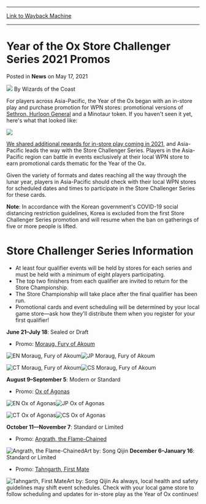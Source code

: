 
---
[Link to Wayback Machine](https://web.archive.org/web/20210517192124/https://magic.wizards.com/en/articles/archive/news/year-ox-store-challenger-series-2021-promos-2021-05-17)

[_metadata_:author]:- "Wizards of the Coast"
[_metadata_:description]:- "More promotional cards for in-store play are coming to stores across Asia-Pacific this year."
[_metadata_:generator]:- "Drupal 7 (http://drupal.org)"
[_metadata_:node]:- "1541941"
[_metadata_:publish_date]:- "2021-05-17"
[_metadata_:source]:- "div-main-content"
[_metadata_:title]:- "Year of the Ox Store Challenger Series 2021 Promos"
[_metadata_:wayback_capture_timestamp]:- "2021-05-17 19:21:24"
[_metadata_:wayback_raw_url]:- "https://web.archive.org/web/20210517192124id_/https://magic.wizards.com/en/articles/archive/news/year-ox-store-challenger-series-2021-promos-2021-05-17"
[_metadata_:wayback_url]:- "https://magic.wizards.com/en/articles/archive/news/year-ox-store-challenger-series-2021-promos-2021-05-17"
---


Year of the Ox Store Challenger Series 2021 Promos
==================================================



 Posted in **News**
 on May 17, 2021 






![](https://media.magic.wizards.com/styles/auth_small/public/images/person/wizards_author.jpg)
By Wizards of the Coast











For players across Asia-Pacific, the Year of the Ox began with an in-store play and purchase promotion for WPN stores: promotional versions of [Sethron, Hurloon General](http://gatherer.wizards.com/Pages/Card/Details.aspx?name=Sethron%2C+Hurloon+General) and a Minotaur token. If you haven't seen it yet, here's what that looked like:


![](https://media.wizards.com/2021/wpn/w3/ntq6mvevpk.jpg)


[We shared additional rewards for in-store play coming in 2021](https://magic.wizards.com/en/articles/archive/news/welcome-summer-legend-2021-05-06), and Asia-Pacific leads the way with the Store Challenger Series. Players in the Asia-Pacific region can battle in events exclusively at their local WPN store to earn promotional cards thematic for the Year of the Ox.


Given the variety of formats and dates reaching all the way through the lunar year, players in Asia-Pacific should check with their local WPN stores for scheduled dates and times to participate in the Store Challenger Series for these cards.


**Note**: In accordance with the Korean government's COVID-19 social distancing restriction guidelines, Korea is excluded from the first Store Challenger Series promotion and will resume when the ban on gatherings of five or more people is lifted.


Store Challenger Series Information
===================================


* At least four qualifier events will be held by stores for each series and must be held with a minimum of eight players participating.
* The top two finishers from each qualifier are invited to return for the Store Championship.
* The Store Championship will take place after the final qualifier has been run.
* Promotional cards and event scheduling will be determined by your local game store—ask how they'll distribute them when you register for your first qualifier!

**June 21–July 18**: Sealed or Draft


* Promo: [Moraug, Fury of Akoum](http://gatherer.wizards.com/Pages/Card/Details.aspx?name=Moraug%2C+Fury+of+Akoum)

![EN Moraug, Fury of Akoum](https://media.wizards.com/2021/images/daily/en_wey237dDwe.png)![JP Moraug, Fury of Akoum](https://media.wizards.com/2021/images/daily/jp_wey237dDwe.png)


![CT Moraug, Fury of Akoum](https://media.wizards.com/2021/images/daily/ct_wey237dDwe.png)![CS Moraug, Fury of Akoum](https://media.wizards.com/2021/images/daily/cs_wey237dDwe.png)


**August 9–September 5**: Modern or Standard


* Promo: [Ox of Agonas](http://gatherer.wizards.com/Pages/Card/Details.aspx?name=Ox+of+Agonas)

![EN Ox of Agonas](https://media.wizards.com/2021/images/daily/en_s32nsdwehs.png)![JP Ox of Agonas](https://media.wizards.com/2021/images/daily/jp_s32nsdwehs.png)


![CT Ox of Agonas](https://media.wizards.com/2021/images/daily/ct_s32nsdwehs.png)![CS Ox of Agonas](https://media.wizards.com/2021/images/daily/cs_s32nsdwehs.png)


**October 11—November 7**: Standard or Limited


* Promo: [Angrath, the Flame-Chained](http://gatherer.wizards.com/Pages/Card/Details.aspx?name=Angrath%2C+the+Flame-Chained)


![Angrath, the Flame-Chained](https://media.wizards.com/2021/images/daily/c4rd4r7_5vcmJRSRKl.jpg)Art by: Song Qijin
**December 6–January 16**: Standard or Limited


* Promo: [Tahngarth, First Mate](http://gatherer.wizards.com/Pages/Card/Details.aspx?name=Tahngarth%2C+First+Mate)


![Tahngarth, First Mate](https://media.wizards.com/2021/images/daily/c4rd4r7_DhK1gFJajR.jpg)Art by: Song Qijin
As always, local health and safety guidelines may shift event schedules. Check with your local game store to follow scheduling and updates for in-store play as the Year of Ox continues!







